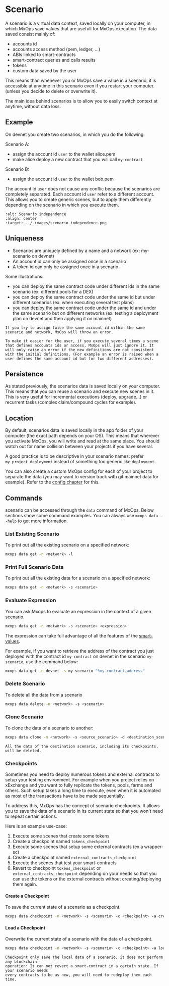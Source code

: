 # Scenario

A scenario is a virtual data context, saved locally on your computer, in which MxOps save values that are usefull for MxOps execution. The data saved consist mainly of:

- accounts id
- accounts access method (pem, ledger, ...)
- ABIs linked to smart-contracts
- smart-contract queries and calls results
- tokens
- custom data saved by the user


This means than whenever you or MxOps save a value in a scenario, it is accessible at anytime in this scenario even if you restart your computer. (unless you decide to delete or overwrite it).

The main idea behind scenarios is to allow you to easily switch context at anytime, without data loss.

## Example

On devnet you create two scenarios, in which you do the following:

Scenario A:

- assign the account id `user` to the wallet alice.pem
- make alice deploy a new contract that you will call `my-contract`

Scenario B:

- assign the account id `user` to the wallet bob.pem


The account id `user` does not cause any conflic because the scenarios are completely separated. Each account id `user` refer to a different account.
This allows you to create generic scenes, but to apply them differently depending on the scenario in which you execute them.

```{figure} ../_images/scenario_independence.png
:alt: Scenario independence
:align: center
:target: ../_images/scenario_independence.png
```

## Uniqueness

- Scenarios are uniquely defined by a name and a network (ex: my-scenario on devnet)
- An account id can only be assigned once in a scenario
- A token id can only be assigned once in a scenario

Some illustrations:
- you can deploy the same contract code under different ids in the same scenario (ex: different pools for a DEX)
- you can deploy the same contract code under the same id but under different scenarios (ex: when executing several test plans)
- you can deploy the same contract code under the same id and under the same scenario but on different networks (ex: testing a deployment plan on devnet and then applying it on mainnet)

```{warning}
If you try to assign twice the same account id within the same scenario and network, MxOps will throw an error.
```

```{note}
To make it easier for the user, if you execute several times a scene that defines accounts ids or access, MxOps will just ignore it. It will only raise an error if the new definitions are not consistent with the initial definitions. (For example an error is raised when a user defines the same account id but for two different addresses).
```

## Persistence

As stated previously, the scenarios data is saved locally on your computer. This means that you can reuse a scenario and execute new scenes in it. This is very useful for incremental executions (deploy, upgrade...) or recurrent tasks (complex claim/compound cycles for example).

## Location

By default, scenarios data is saved locally in the app folder of your computer (the exact path depends on your OS). This means that wherever you activate MxOps, you will write and read at the same place. You should watch out for name collision between your projects if you have several.

A good practice is to be descriptive in your scenario names: prefer `my_project_deployment` instead of something too generic like `deployment`.

You can also create a custom MxOps config for each of your project to separate the data (you may want to version track with git mainnet data for example). Refer to the [config chapter](config) for this.

## Commands

scenario can be accessed through the `data` command of MxOps.
Below sections show some command examples. You can always use `mxops data --help` to get more information.

### List Existing Scenario

To print out all the existing scenario on a specified network:

```bash
mxops data get -n <network> -l
```

### Print Full Scenario Data

To print out all the existing data for a scenario on a specified network:

```bash
mxops data get -n <network> -s <scenario>
```

### Evaluate Expression

You can ask Mxops to evaluate an expression in the context of a given scenario.

```bash
mxops data get -n <network> -s <scenario> <expression>
```

The expression can take full advantage of all the features of the [smart-values](smart_values_target).

For example, If you want to retrieve the address of the contract you just deployed with the contract id `my-contract` on devnet in the scenario `my-scenario`, use the command below:

```bash
mxops data get -n devnet -s my-scenario "%my-contract.address"
```

### Delete Scenario

To delete all the data from a scenario

```bash
mxops data delete -n <network> -s <scenario>
```

### Clone Scenario

To clone the data of a scenario to another:

```bash
mxops data clone -n <network> -s <source_scenario> -d <destination_scenario>
```

```{warning}
All the data of the destination scenario, including its checkpoints, will be deleted.
```

### Checkpoints

Sometimes you need to deploy numerous tokens and external contracts to setup your testing
environment. For example when you project relies on xExchange and you want to fully replicate the tokens, pools,
farms and others.
Such setup takes a long time to execute, even when it is automated as most of the transactions have to be made sequentially.

To address this, MxOps has the concept of scenario checkpoints. It allows you to save the data of a scenario in its current state so that you won't need to repeat certain actions.

Here is an example use-case:

1. Execute some scenes that create some tokens
2. Create a checkpoint named `tokens_checkpoint`
3. Execute some scenes that setup some external contracts (ex a wrapper-sc)
4. Create a checkpoint named `external_contracts_checkpoint`
5. Execute the scenes that test your smart-contracts
6. Revert to checkpoint `tokens_checkpoint` or `external_contracts_checkpoint` depending on your needs so that you can use the tokens or the external contracts without creating/deploying them again.

#### Create a Checkpoint

To save the current state of a scenario as a checkpoint.

```bash
mxops data checkpoint -n <network> -s <scenario> -c <checkpoint> -a create
```

#### Load a Checkpoint

Overwrite the current state of a scenario with the data of a checkpoint.

```bash
mxops data checkpoint -n <network> -s <scenario> -c <checkpoint> -a load
```

```{warning}
Checkpoint only save the local data of a scenario, it does not perform any blockchain
operation: It can not revert a smart-contract in a certain state. If your scenario needs
every contracts to be as new, you will need to redeploy them each time.
```

